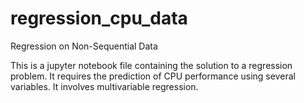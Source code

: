 # regression_cpu_data
Regression on Non-Sequential Data

This is a jupyter notebook file containing the solution to a regression problem.
It requires the prediction of CPU performance using several variables.
It involves multivariable regression.
